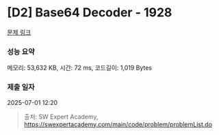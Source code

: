 # [D2] Base64 Decoder - 1928 

[문제 링크](https://swexpertacademy.com/main/code/problem/problemDetail.do?contestProbId=AV5PR4DKAG0DFAUq) 

### 성능 요약

메모리: 53,632 KB, 시간: 72 ms, 코드길이: 1,019 Bytes

### 제출 일자

2025-07-01 12:20



> 출처: SW Expert Academy, https://swexpertacademy.com/main/code/problem/problemList.do